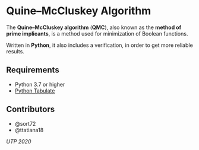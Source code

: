 # Quine–McCluskey Algorithm

The **Quine–McCluskey algorithm** (**QMC**), also known as the **method of prime implicants**, is a method used for minimization of Boolean functions.

Written in **Python**, it also includes a verification, in order to get more reliable results.

## Requirements
 - Python 3.7 or higher
- [Python Tabulate](https://pypi.org/project/tabulate/)

## Contributors

 - @sort72
 - @ttatiana18

*UTP 2020*
